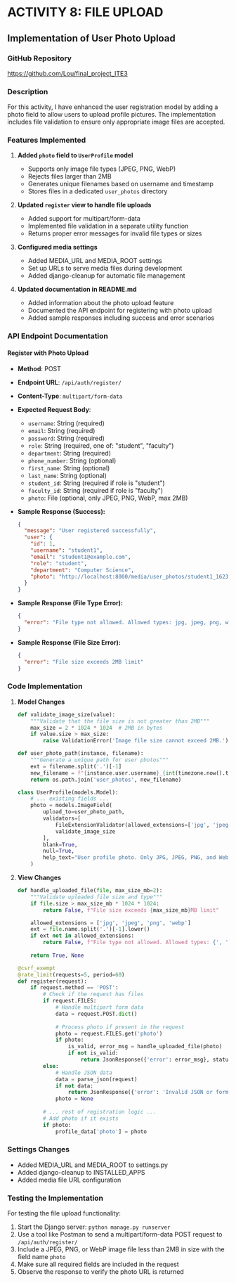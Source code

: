 # ACTIVITY 8: FILE UPLOAD

## Implementation of User Photo Upload

### GitHub Repository
https://github.com/Lou/final_project_ITE3

### Description
For this activity, I have enhanced the user registration model by adding a photo field to allow users to upload profile pictures. The implementation includes file validation to ensure only appropriate image files are accepted.

### Features Implemented

1. **Added `photo` field to `UserProfile` model**
   - Supports only image file types (JPEG, PNG, WebP)
   - Rejects files larger than 2MB
   - Generates unique filenames based on username and timestamp
   - Stores files in a dedicated `user_photos` directory

2. **Updated `register` view to handle file uploads**
   - Added support for multipart/form-data
   - Implemented file validation in a separate utility function
   - Returns proper error messages for invalid file types or sizes

3. **Configured media settings**
   - Added MEDIA_URL and MEDIA_ROOT settings
   - Set up URLs to serve media files during development
   - Added django-cleanup for automatic file management

4. **Updated documentation in README.md**
   - Added information about the photo upload feature
   - Documented the API endpoint for registering with photo upload
   - Added sample responses including success and error scenarios

### API Endpoint Documentation

#### Register with Photo Upload
- **Method**: POST
- **Endpoint URL**: `/api/auth/register/`
- **Content-Type**: `multipart/form-data`
- **Expected Request Body**:
  - `username`: String (required)
  - `email`: String (required)
  - `password`: String (required)
  - `role`: String (required, one of: "student", "faculty")
  - `department`: String (required)
  - `phone_number`: String (optional)
  - `first_name`: String (optional)
  - `last_name`: String (optional)
  - `student_id`: String (required if role is "student")
  - `faculty_id`: String (required if role is "faculty")
  - `photo`: File (optional, only JPEG, PNG, WebP, max 2MB)

- **Sample Response (Success):**
  ```json
  {
    "message": "User registered successfully",
    "user": {
      "id": 1,
      "username": "student1",
      "email": "student1@example.com",
      "role": "student",
      "department": "Computer Science",
      "photo": "http://localhost:8000/media/user_photos/student1_1623412345.jpg"
    }
  }
  ```

- **Sample Response (File Type Error):**
  ```json
  {
    "error": "File type not allowed. Allowed types: jpg, jpeg, png, webp"
  }
  ```

- **Sample Response (File Size Error):**
  ```json
  {
    "error": "File size exceeds 2MB limit"
  }
  ```

### Code Implementation

1. **Model Changes**
   ```python
   def validate_image_size(value):
       """Validate that the file size is not greater than 2MB"""
       max_size = 2 * 1024 * 1024  # 2MB in bytes
       if value.size > max_size:
           raise ValidationError('Image file size cannot exceed 2MB.')

   def user_photo_path(instance, filename):
       """Generate a unique path for user photos"""
       ext = filename.split('.')[-1]
       new_filename = f"{instance.user.username}_{int(timezone.now().timestamp())}.{ext}"
       return os.path.join('user_photos', new_filename)

   class UserProfile(models.Model):
       # ... existing fields ...
       photo = models.ImageField(
           upload_to=user_photo_path,
           validators=[
               FileExtensionValidator(allowed_extensions=['jpg', 'jpeg', 'png', 'webp']),
               validate_image_size
           ],
           blank=True,
           null=True,
           help_text="User profile photo. Only JPG, JPEG, PNG, and WebP files less than 2MB are allowed."
       )
   ```

2. **View Changes**
   ```python
   def handle_uploaded_file(file, max_size_mb=2):
       """Validate uploaded file size and type"""
       if file.size > max_size_mb * 1024 * 1024:
           return False, f"File size exceeds {max_size_mb}MB limit"

       allowed_extensions = ['jpg', 'jpeg', 'png', 'webp']
       ext = file.name.split('.')[-1].lower()
       if ext not in allowed_extensions:
           return False, f"File type not allowed. Allowed types: {', '.join(allowed_extensions)}"
       
       return True, None

   @csrf_exempt
   @rate_limit(requests=5, period=60)
   def register(request):
       if request.method == 'POST':
           # Check if the request has files
           if request.FILES:
               # Handle multipart form data
               data = request.POST.dict()
               
               # Process photo if present in the request
               photo = request.FILES.get('photo')
               if photo:
                   is_valid, error_msg = handle_uploaded_file(photo)
                   if not is_valid:
                       return JsonResponse({'error': error_msg}, status=400)
           else:
               # Handle JSON data
               data = parse_json(request)
               if not data:
                   return JsonResponse({'error': 'Invalid JSON or form data'}, status=400)
               photo = None
           
           # ... rest of registration logic ...
           # Add photo if it exists
           if photo:
               profile_data['photo'] = photo
   ```

### Settings Changes
- Added MEDIA_URL and MEDIA_ROOT to settings.py
- Added django-cleanup to INSTALLED_APPS
- Added media file URL configuration

### Testing the Implementation
For testing the file upload functionality:
1. Start the Django server: `python manage.py runserver`
2. Use a tool like Postman to send a multipart/form-data POST request to `/api/auth/register/`
3. Include a JPEG, PNG, or WebP image file less than 2MB in size with the field name `photo`
4. Make sure all required fields are included in the request
5. Observe the response to verify the photo URL is returned 